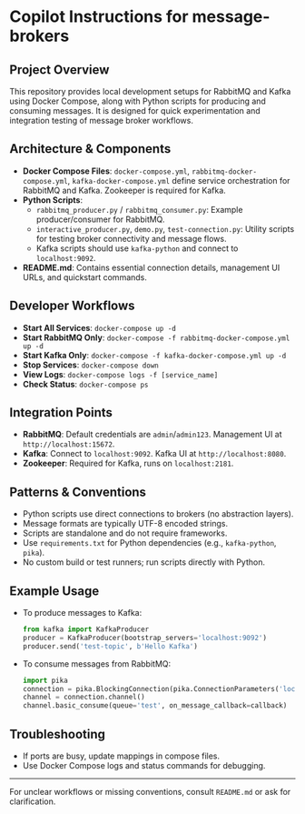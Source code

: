 # Copilot Instructions for message-brokers

## Project Overview
This repository provides local development setups for RabbitMQ and Kafka using Docker Compose, along with Python scripts for producing and consuming messages. It is designed for quick experimentation and integration testing of message broker workflows.

## Architecture & Components
- **Docker Compose Files**: `docker-compose.yml`, `rabbitmq-docker-compose.yml`, `kafka-docker-compose.yml` define service orchestration for RabbitMQ and Kafka. Zookeeper is required for Kafka.
- **Python Scripts**:
  - `rabbitmq_producer.py` / `rabbitmq_consumer.py`: Example producer/consumer for RabbitMQ.
  - `interactive_producer.py`, `demo.py`, `test-connection.py`: Utility scripts for testing broker connectivity and message flows.
  - Kafka scripts should use `kafka-python` and connect to `localhost:9092`.
- **README.md**: Contains essential connection details, management UI URLs, and quickstart commands.

## Developer Workflows
- **Start All Services**: `docker-compose up -d`
- **Start RabbitMQ Only**: `docker-compose -f rabbitmq-docker-compose.yml up -d`
- **Start Kafka Only**: `docker-compose -f kafka-docker-compose.yml up -d`
- **Stop Services**: `docker-compose down`
- **View Logs**: `docker-compose logs -f [service_name]`
- **Check Status**: `docker-compose ps`

## Integration Points
- **RabbitMQ**: Default credentials are `admin`/`admin123`. Management UI at `http://localhost:15672`.
- **Kafka**: Connect to `localhost:9092`. Kafka UI at `http://localhost:8080`.
- **Zookeeper**: Required for Kafka, runs on `localhost:2181`.

## Patterns & Conventions
- Python scripts use direct connections to brokers (no abstraction layers).
- Message formats are typically UTF-8 encoded strings.
- Scripts are standalone and do not require frameworks.
- Use `requirements.txt` for Python dependencies (e.g., `kafka-python`, `pika`).
- No custom build or test runners; run scripts directly with Python.

## Example Usage
- To produce messages to Kafka:
  ```python
  from kafka import KafkaProducer
  producer = KafkaProducer(bootstrap_servers='localhost:9092')
  producer.send('test-topic', b'Hello Kafka')
  ```
- To consume messages from RabbitMQ:
  ```python
  import pika
  connection = pika.BlockingConnection(pika.ConnectionParameters('localhost'))
  channel = connection.channel()
  channel.basic_consume(queue='test', on_message_callback=callback)
  ```

## Troubleshooting
- If ports are busy, update mappings in compose files.
- Use Docker Compose logs and status commands for debugging.

---

For unclear workflows or missing conventions, consult `README.md` or ask for clarification.
